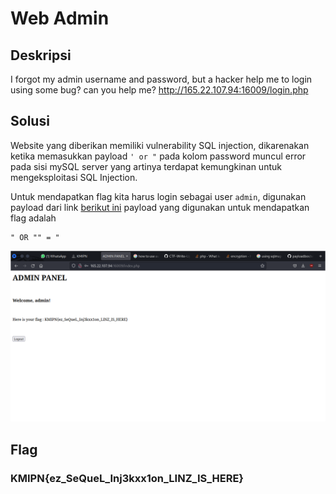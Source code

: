 # Web Admin

## Deskripsi
I forgot my admin username and password, but a hacker help me to login using some
bug? can you help me? http://165.22.107.94:16009/login.php

## Solusi
Website yang diberikan memiliki vulnerability SQL injection, dikarenakan ketika memasukkan payload `' or "` pada kolom password muncul error pada sisi mySQL server yang artinya terdapat kemungkinan untuk mengeksploitasi SQL Injection.

Untuk mendapatkan flag kita harus login sebagai user `admin`, digunakan payload dari link [berikut ini](https://github.com/payloadbox/sql-injection-payload-list) payload yang digunakan untuk mendapatkan flag adalah 
```
" OR "" = "
```

![Flag](./flag.png)

## Flag
### KMIPN{ez_SeQueL_Inj3kxx1on_LINZ_IS_HERE}